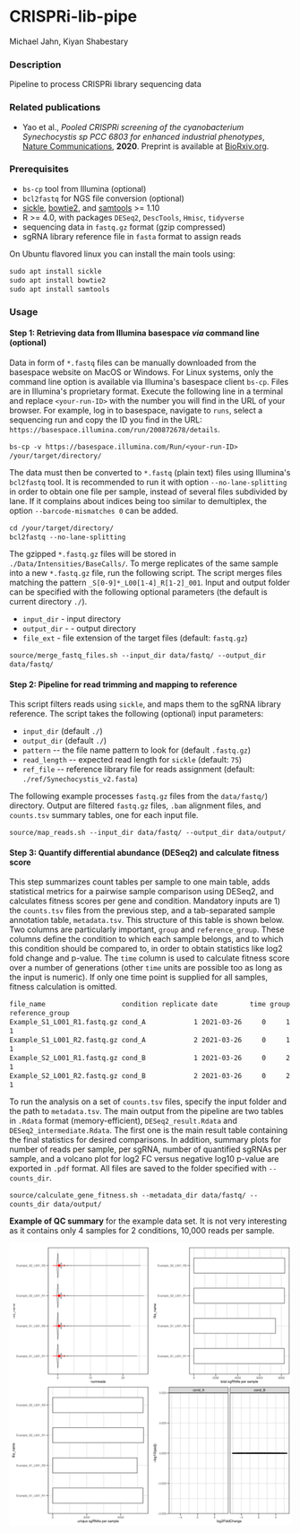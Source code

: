 CRISPRi-lib-pipe
================================
Michael Jahn, Kiyan Shabestary

### Description

Pipeline to process CRISPRi library sequencing data

### Related publications

- Yao et al., *Pooled CRISPRi screening of the cyanobacterium Synechocystis sp PCC 6803 for enhanced industrial phenotypes*, [Nature Communications](https://www.nature.com/articles/s41467-020-15491-7), **2020**. Preprint is available at [BioRxiv.org](https://www.biorxiv.org/content/10.1101/823534v2).

### Prerequisites

- `bs-cp` tool from Illumina (optional)
- `bcl2fastq` for NGS file conversion (optional)
- [sickle](https://github.com/najoshi/sickle),
  [bowtie2](http://bowtie-bio.sourceforge.net/bowtie2/index.shtml), 
  and [samtools](http://www.htslib.org/doc/) >= 1.10
- R >= 4.0, with packages `DESeq2`, `DescTools`, `Hmisc`, `tidyverse`
- sequencing data in `fastq.gz` format (gzip compressed)
- sgRNA library reference file in `fasta` format to assign reads

On Ubuntu flavored linux you can install the main tools using:

```
sudo apt install sickle
sudo apt install bowtie2
sudo apt install samtools
```

### Usage

#### Step 1: Retrieving data from Illumina basespace *via* command line (optional)

Data in form of `*.fastq` files can be manually downloaded from the basespace website on MacOS or Windows.
For Linux systems, only the command line option is available via Illumina's basespace client `bs-cp`. Files are in Illumina's proprietary format. Execute the following line in a terminal and replace `<your-run-ID>` with the number you will find in the URL of your browser. For example, log in to basespace, navigate to `runs`, select a sequencing run and copy the ID you find in the URL: `https://basespace.illumina.com/run/200872678/details`.

```
bs-cp -v https://basespace.illumina.com/Run/<your-run-ID> /your/target/directory/
```

The data must then be converted to `*.fastq` (plain text) files using Illumina's `bcl2fastq` tool. It is recommended to run it with option `--no-lane-splitting` in order to obtain one file per sample, instead of several files subdivided by lane. If it complains about indices being too similar to demultiplex, the option `--barcode-mismatches 0` can be added.

```
cd /your/target/directory/
bcl2fastq --no-lane-splitting
```

The gzipped `*.fastq.gz` files will be stored in `./Data/Intensities/BaseCalls/`. To merge replicates of the same sample into a new `*.fastq.gz` file, run the following script. The script merges files matching the pattern `_S[0-9]*_L00[1-4]_R[1-2]_001`. Input and output folder can be specified with the following optional parameters (the default is current directory `./`).

- `input_dir` - input directory
- `output_dir` - - output directory
- `file_ext` - file extension of the target files (default: `fastq.gz`)

```
source/merge_fastq_files.sh --input_dir data/fastq/ --output_dir data/fastq/
```

#### Step 2: Pipeline for read trimming and mapping to reference

This script filters reads using `sickle`, and maps them to the sgRNA library reference. The script takes the following (optional) input parameters:

- `input_dir` (default `./`)
- `output_dir` (default `./`)
- `pattern` -- the file name pattern to look for (default `.fastq.gz`)
- `read_length` -- expected read length for `sickle` (default: `75`)
- `ref_file` -- reference library file for reads assignment (default: `./ref/Synechocystis_v2.fasta`)

The following example processes `fastq.gz` files from the `data/fastq/`) directory. Output are filtered `fastq.gz` files, `.bam` alignment files, and `counts.tsv` summary tables, one for each input file.

```
source/map_reads.sh --input_dir data/fastq/ --output_dir data/output/
```

#### Step 3:  Quantify differential abundance (DESeq2) and calculate fitness score

This step summarizes count tables per sample to one main table, adds statistical metrics for a pairwise sample comparison using DESeq2, and calculates fitness scores per gene and condition. Mandatory inputs are 1) the `counts.tsv` files from the previous step, and a tab-separated sample annotation table, `metadata.tsv`. This structure of this table is shown below. Two columns are particularly important, `group` and `reference_group`. These columns define the condition to which each sample belongs, and to which this condition should be compared to, in order to obtain statistics like log2 fold change and p-value. The `time` column is used to calculate fitness score over a number of generations (other `time` units are possible too as long as the input is numeric). If only one time point is supplied for all samples, fitness calculation is omitted.

```
file_name                   condition replicate date        time group reference_group
Example_S1_L001_R1.fastq.gz cond_A            1 2021-03-26     0     1               1
Example_S1_L001_R2.fastq.gz cond_A            2 2021-03-26     0     1               1
Example_S2_L001_R1.fastq.gz cond_B            1 2021-03-26     0     2               1
Example_S2_L001_R2.fastq.gz cond_B            2 2021-03-26     0     2               1
```

To run the analysis on a set of `counts.tsv` files, specify the input folder and the path to `metadata.tsv`. The main output from the pipeline are two tables in `.Rdata` format (memory-efficient), `DESeq2_result.Rdata` and `DESeq2_intermediate.Rdata`. The first one is the main result table containing the final statistics for desired comparisons. In addition, summary plots for number of reads per sample, per sgRNA, number of quantified sgRNAs per sample, and a volcano plot for log2 FC versus negative log10 p-value are exported in `.pdf` format. All files are saved to the folder specified with `--counts_dir`.

```
source/calculate_gene_fitness.sh --metadata_dir data/fastq/ --counts_dir data/output/
```

**Example of QC summary** for the example data set. It is not very interesting as it contains only 4 samples for 2 conditions, 10,000 reads per sample.

<img src="example.png" width="800px" style="display: block; margin: auto;" />

